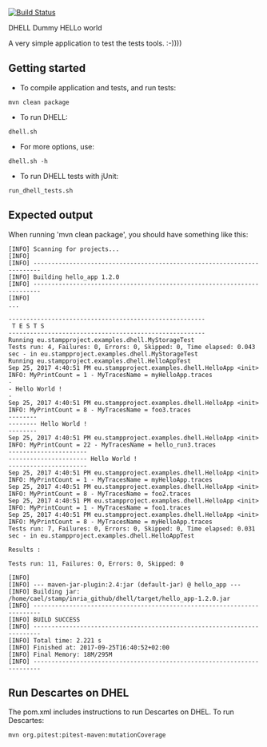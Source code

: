 
[![Build Status](http://130.237.59.170:8080/buildStatus/icon?job=test)](http://130.237.59.170:8080/job/test)

















DHELL
Dummy HELLo world

A very simple application to test the tests tools. :-))))

Getting started
----------------
* To compile application and tests, and run tests:
```
mvn clean package
```

* To run DHELL:
```
dhell.sh
```

* For more options, use:
```
dhell.sh -h
```

* To run DHELL tests with jUnit:
```
run_dhell_tests.sh
```

Expected output
----------------
When running 'mvn clean package', you should have something like this:
```
[INFO] Scanning for projects...
[INFO]
[INFO] ------------------------------------------------------------------------
[INFO] Building hello_app 1.2.0
[INFO] ------------------------------------------------------------------------
[INFO]
...

-------------------------------------------------------
 T E S T S
-------------------------------------------------------
Running eu.stampproject.examples.dhell.MyStorageTest
Tests run: 4, Failures: 0, Errors: 0, Skipped: 0, Time elapsed: 0.043 sec - in eu.stampproject.examples.dhell.MyStorageTest
Running eu.stampproject.examples.dhell.HelloAppTest
Sep 25, 2017 4:40:51 PM eu.stampproject.examples.dhell.HelloApp <init>
INFO: MyPrintCount = 1 - MyTracesName = myHelloApp.traces
-
- Hello World !
-
Sep 25, 2017 4:40:51 PM eu.stampproject.examples.dhell.HelloApp <init>
INFO: MyPrintCount = 8 - MyTracesName = foo3.traces
--------
-------- Hello World !
--------
Sep 25, 2017 4:40:51 PM eu.stampproject.examples.dhell.HelloApp <init>
INFO: MyPrintCount = 22 - MyTracesName = hello_run3.traces
----------------------
---------------------- Hello World !
----------------------
Sep 25, 2017 4:40:51 PM eu.stampproject.examples.dhell.HelloApp <init>
INFO: MyPrintCount = 1 - MyTracesName = myHelloApp.traces
Sep 25, 2017 4:40:51 PM eu.stampproject.examples.dhell.HelloApp <init>
INFO: MyPrintCount = 8 - MyTracesName = foo2.traces
Sep 25, 2017 4:40:51 PM eu.stampproject.examples.dhell.HelloApp <init>
INFO: MyPrintCount = 1 - MyTracesName = foo1.traces
Sep 25, 2017 4:40:51 PM eu.stampproject.examples.dhell.HelloApp <init>
INFO: MyPrintCount = 8 - MyTracesName = myHelloApp.traces
Tests run: 7, Failures: 0, Errors: 0, Skipped: 0, Time elapsed: 0.031 sec - in eu.stampproject.examples.dhell.HelloAppTest

Results :

Tests run: 11, Failures: 0, Errors: 0, Skipped: 0

[INFO]
[INFO] --- maven-jar-plugin:2.4:jar (default-jar) @ hello_app ---
[INFO] Building jar: /home/cael/stamp/inria_github/dhell/target/hello_app-1.2.0.jar
[INFO] ------------------------------------------------------------------------
[INFO] BUILD SUCCESS
[INFO] ------------------------------------------------------------------------
[INFO] Total time: 2.221 s
[INFO] Finished at: 2017-09-25T16:40:52+02:00
[INFO] Final Memory: 18M/295M
[INFO] ------------------------------------------------------------------------
```


Run Descartes on DHEL
---------------------
The pom.xml includes instructions to run Descartes on DHEL. To run Descartes:
```
mvn org.pitest:pitest-maven:mutationCoverage
```

